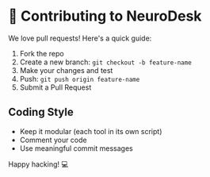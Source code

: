 # 🤝 Contributing to NeuroDesk

We love pull requests! Here's a quick guide:

1. Fork the repo
2. Create a new branch: `git checkout -b feature-name`
3. Make your changes and test
4. Push: `git push origin feature-name`
5. Submit a Pull Request

## Coding Style

- Keep it modular (each tool in its own script)
- Comment your code
- Use meaningful commit messages

Happy hacking! 💻
